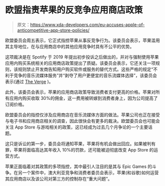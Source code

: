 # 欧盟指责苹果的反竞争应用商店政策

> 原文：<https://www.xda-developers.com/eu-accuses-apple-of-anticompetitive-app-store-policies/>

欧盟委员会周五表示，它正式指控苹果从事反竞争行为。该委员会表示，苹果滥用其主导地位，在与应用商店中的其他应用竞争时具有不公平的优势。

这项裁决是在 Spotify 于 2019 年提出初步投诉之后做出的，并对与强制使用苹果应用内购买系统相关的应用商店政策提出了质疑。该委员会表示，它还关注一项规则，该规则禁止开发商告知用户购买软件或服务的替代方式。这些严格的规定“不利于竞争的音乐流媒体服务”并“剥夺了用户更便宜的音乐流媒体选择”，该委员会表示(通过 [The Verge](https://www.theverge.com/2021/4/30/22407376/apple-european-union-antitrust-charges-app-store-music-competition-commission-margrethe-vestager) )。

此外，该委员会表示，苹果的应用商店政策导致消费者支付更高的价格。苹果对所有应用内购买收取 30%的佣金，这一费用被转嫁到消费者身上，因为公司提高了订阅价格。

欧盟委员会的指控仅涉及应用商店在音乐流媒体方面的做法。苹果公司也正在接受与电子书和应用商店相关的调查，因此很快会有更多的裁决。欧盟委员会也可能会关注 App Store 与游戏相关的政策，这已经成为过去几个月争论的一个主要话题。

这只是诉讼的第一步，委员会将通知苹果，苹果将有机会做出回应。如果被判有罪，苹果将面临高达其年收入 10%的罚款，还可能被迫彻底改变 App Store 的运营方式。

苹果正面临着对其政策的多项指控，其中最引人注目的是其与 Epic Games 的斗争。在另一个案件中，澳大利亚竞争和消费者委员会表示，苹果(和谷歌)如何运营其应用商店以及该公司对第三方的控制存在“重大问题”。